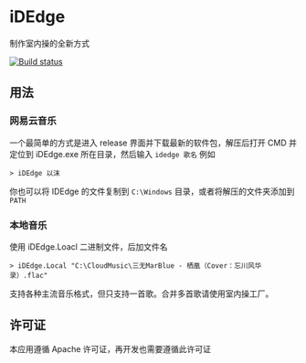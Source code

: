 # iDEdge
制作室内操的全新方式

[![Build status](https://ci.appveyor.com/api/projects/status/i8p8j1nh4ktbh7wq?svg=true)](https://ci.appveyor.com/project/Clansty/idedge)

## 用法
### 网易云音乐
一个最简单的方式是进入 release 界面并下载最新的软件包，解压后打开 CMD 并定位到 iDEdge.exe 所在目录，然后输入 `idedge 歌名` 例如
```
> iDEdge 以沫
```
你也可以将 IDEdge 的文件复制到 `C:\Windows` 目录，或者将解压的文件夹添加到 `PATH`
### 本地音乐
使用 iDEdge.Loacl 二进制文件，后加文件名
```
> iDEdge.Local "C:\CloudMusic\三无MarBlue - 栖凰（Cover：忘川风华录）.flac"
```
支持各种主流音乐格式，但只支持一首歌。合并多首歌请使用室内操工厂。
## 许可证
本应用遵循 Apache 许可证，再开发也需要遵循此许可证
